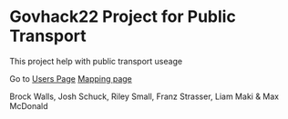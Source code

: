 # Govhack22 Project for Public Transport  

This project help with public transport useage


Go to [Users Page](about.md) [Mapping page](Map.html)


Brock Walls, Josh Schuck, Riley Small, Franz Strasser, Liam Maki & Max McDonald
